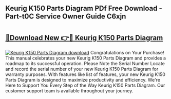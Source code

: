 ## Keurig K150 Parts Diagram PDf Free Download - Part-t0C Service Owner Guide C6xjn

# <h2><a href="http://dfm4h7l.blite.top/?on=Keurig+K150+Parts+Diagram">🔗Download New 👉🔴 Keurig K150 Parts Diagram</a></h2>

[![Keurig K150 Parts Diagram download](https://i.imgur.com/lujVjoI.png)](http://dfm4h7l.blite.top/?on=Keurig+K150+Parts+Diagram)
Congratulations on Your Purchase! This manual celebrates your new Keurig K150 Parts Diagram and provides a roadmap to its successful operation. Please Note the Serial Number Locate and record the serial number of your new Keurig K150 Parts Diagram for warranty purposes. With features like list of features, your new Keurig K150 Parts Diagram is designed to maximize productivity and efficiency. We're Here to Support You Every Step of the Way Keurig K150 Parts Diagram. Our customer support team is available throughout your journey.
